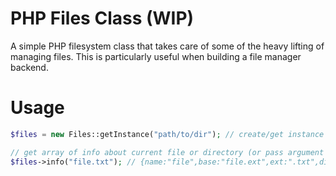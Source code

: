 # PHP Files Class (WIP)
A simple PHP filesystem class that takes care of some of the heavy lifting of managing files. This is particularly useful when building a file manager backend.

# Usage

```php
$files = new Files::getInstance("path/to/dir"); // create/get instance of file or directory

// get array of info about current file or directory (or pass argument with name of file or directory to get info about)
$files->info("file.txt"); // {name:"file",base:"file.ext",ext:".txt",dir:"path/to/file",mime:"text/plain",type:"file"}
```
